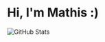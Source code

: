 # Hi, I'm Mathis :)

![GitHub Stats](https://githubreadmestats-two-theta.vercel.app/api?username=Madl211&show_icons=true&count_private=true&theme=tokyonight)

